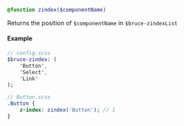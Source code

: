 
```sass
@function zindex($componentName)
```

Returns the position of `$componentName` in `$bruce-zindexList`


#### Example

```sass
// config.scss
$bruce-zindex: (
    'Button',
    'Select',
    'Link'
);

// Button.scss
.Button {
    z-index: zindex('Button'); // 1
}

```

